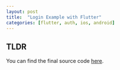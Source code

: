 ```yaml
---
layout: post
title:  "Login Example with Flutter"
categories: [flutter, auth, ios, android]
---
```


## TLDR

You can find the final source code [here](https://github.com/AppleEducate/flutter_login).


